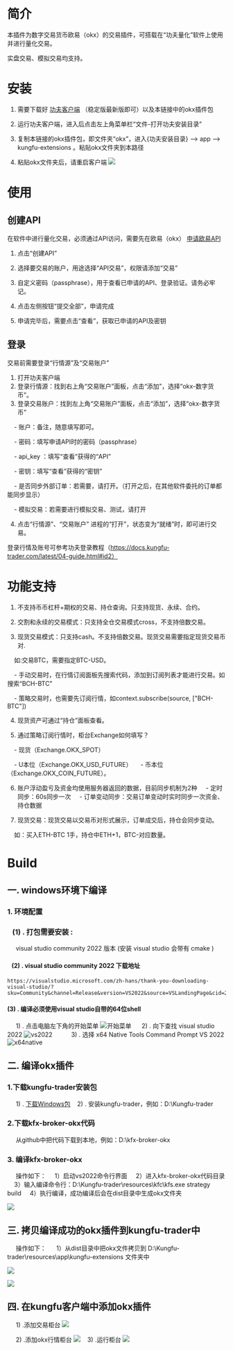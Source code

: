 # 简介

本插件为数字交易货币欧易（okx）的交易插件，可搭载在“功夫量化”软件上使用并进行量化交易。

实盘交易、模拟交易均支持。

# 安装

1. 需要下载好 <a href="https://releases.kungfu-trader.com" title="超链接title">功夫客户端</a> （稳定版最新版即可）以及本链接中的okx插件包

2. 运行功夫客户端，进入后点击左上角菜单栏“文件-打开功夫安装目录”

3. 复制本链接的okx插件包，即文件夹“okx”，进入{功夫安装目录} --> app -->
kungfu-extensions 。粘贴okx文件夹到本路径

4. 粘贴okx文件夹后，请重启客户端
![](https://markdown.liuchengtu.com/work/uploads/upload_54fb5a2d6053cc5855cdde6ba4a52117.png)

# 使用
## 创建API
在软件中进行量化交易，必须通过API访问，需要先在欧易（okx） <a
href="https://www.okx.com/zh-hans/okx-api" title="超链接title">申请欧易API</a>

1. 点击“创建API”
2. 选择要交易的账户，用途选择“API交易”，权限请添加“交易”
3. 自定义密码（passphrase），用于查看已申请的API、登录验证。请务必牢记。
4. 点击左侧按钮“提交全部”，申请完成

5. 申请完毕后，需要点击“查看”，获取已申请的API及密钥
## 登录
交易前需要登录“行情源”及“交易账户”
1. 打开功夫客户端
2. 登录行情源：找到右上角“交易账户”面板，点击“添加”，选择“okx-数字货币”。
3. 登录交易账户：找到左上角“交易账户”面板，点击“添加”，选择“okx-数字货币”

    - 账户：备注，随意填写即可。

    - 密码：填写申请API时的密码（passphrase）

    - api_key ：填写“查看”获得的“API”

    - 密钥：填写“查看”获得的“密钥”

    - 是否同步外部订单：若需要，请打开。（打开之后，在其他软件委托的订单都能同步显示）

    - 模拟交易：若需要进行模拟交易、测试，请打开

4. 点击“行情源”、“交易账户” 进程的“打开”，状态变为“就绪”时，即可进行交易。

登录行情及账号可参考功夫登录教程（https://docs.kungfu-trader.com/latest/04-guide.html#id2）

# 功能支持

1. 不支持币币杠杆+期权的交易、持仓查询。只支持现货、永续、合约。

2. 交割和永续的交易模式：只支持全仓交易模式cross，不支持倍数交易。

3. 现货交易模式：只支持cash。不支持倍数交易。现货交易需要指定现货交易币对.

    如:交易BTC，需要指定BTC-USD。

    - 手动交易时，在行情订阅面板先搜索代码，添加到订阅列表才能进行交易。如搜索“BCH-BTC"

    - 策略交易时，也需要先订阅行情，如context.subscribe(source, ["BCH-BTC"])

4. 现货资产可通过“持仓”面板查看。

5. 通过策略订阅行情时，柜台Exchange如何填写？

    - 现货（Exchange.OKX_SPOT）

    - U本位（Exchange.OKX_USD_FUTURE）
    - 币本位（Exchange.OKX_COIN_FUTURE）。

6. 账户浮动盈亏及资金均使用服务器返回的数据，目前同步机制为2种
    - 定时同步：60s同步一次
    - 订单变动同步：交易订单变动时实时同步一次资金、持仓数据

7. 现货交易：现货交易以交易币对形式展示，订单成交后，持仓会同步变动。

    如：买入ETH-BTC 1手，持仓中ETH+1，BTC-对应数量。

# Build
  

## 一. windows环境下编译
### 1. 环境配置
###    (1) . 打包需要安装 :
​     visual studio community 2022 版本 (安装 visual studio 会带有 cmake )    
####    (2) . visual studio community 2022 下载地址
```
https://visualstudio.microsoft.com/zh-hans/thank-you-downloading-visual-studio/?sku=Community&channel=Release&version=VS2022&source=VSLandingPage&cid=2030&passive=false
```
#### (3) . 编译必须使用visual studio自带的64位shell
​     1) . 点击电脑左下角的开始菜单
![开始菜单](https://raw.githubusercontent.com/Pythonzhai/picture_24/main/img/%E5%BC%80%E5%A7%8B%E8%8F%9C%E5%8D%95.png)
​     2) . 向下查找 visual studio 2022
![vs2022](https://raw.githubusercontent.com/Pythonzhai/picture_24/main/img/vs2022.png)
​    
​     3) . 选择 x64 Native Tools Command Prompt VS 2022
![x64native](https://raw.githubusercontent.com/Pythonzhai/picture_24/main/img/x64native.png)
  

## 二. 编译okx插件
### 1.下载kungfu-trader安装包
​     1) . [下载Windows包](%3Cspan%3E%3Cdiv%3Ehttps://www.kungfu-trader.com/%3C/div%3E%3C/span%3E)
​     2) . 安装kungfu-trader，例如：D:\Kungfu-trader
### 2.下载kfx-broker-okx代码
​     从github中把代码下载到本地，例如：D:\kfx-broker-okx
### 3. 编译kfx-broker-okx
​     操作如下：
​    1）启动vs2022命令行界面
​    2）进入kfx-broker-okx代码目录
​    3）输入编译命令行：D:\Kungfu-trader\resources\kfc\kfs.exe strategy build
​    4）执行编译，成功编译后会在dist目录中生成okx文件夹
    
  ![](https://markdown.liuchengtu.com/work/uploads/upload_21da937e0e8f444260897394bb502d8d.png)
## 三. 拷贝编译成功的okx插件到kungfu-trader中
​     操作如下：
​     1）从dist目录中把okx文件拷贝到 D:\Kungfu-trader\resources\app\kungfu-extensions 文件夹中

![](https://markdown.liuchengtu.com/work/uploads/upload_5ec4eb0950d2619d526e0fef39ccbcd7.png)

![](https://markdown.liuchengtu.com/work/uploads/upload_a384a71d282f927c330f24787e8c112a.png)

## 四. 在kungfu客户端中添加okx插件
​     1) .添加交易柜台
![](https://markdown.liuchengtu.com/work/uploads/upload_a80de2031a96e62b0545bc1127a05d55.png)

​     2) .添加okx行情柜台
![](https://markdown.liuchengtu.com/work/uploads/upload_486a618c14f4c42ca865b188023f5a4a.png)
​     3) .运行柜台
![](https://markdown.liuchengtu.com/work/uploads/upload_f9a1625d6eba1ca68851fcd872071d29.png)


```